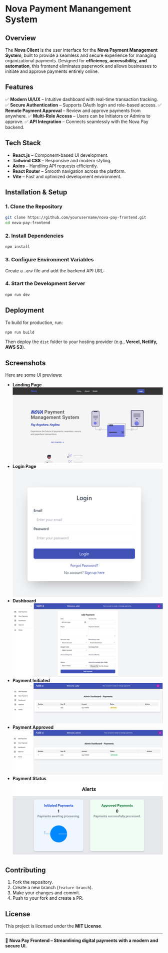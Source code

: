 # Nova Payment Manangement System 

## Overview
The **Nova Client** is the user interface for the **Nova Payment Management System**, built to provide a seamless and secure experience for managing organizational payments. Designed for **efficiency, accessibility, and automation**, this frontend eliminates paperwork and allows businesses to initiate and approve payments entirely online.

## Features
✅ **Modern UI/UX** – Intuitive dashboard with real-time transaction tracking.
✅ **Secure Authentication** – Supports OAuth login and role-based access.
✅ **Remote Payment Approval** – Review and approve payments from anywhere.
✅ **Multi-Role Access** – Users can be Initiators or Admins to approve.
✅ **API Integration** – Connects seamlessly with the Nova Pay backend.

## Tech Stack
- **React.js** – Component-based UI development.
- **Tailwind CSS** – Responsive and modern styling.
- **Axios** – Handling API requests efficiently.
- **React Router** – Smooth navigation across the platform.
- **Vite** – Fast and optimized development environment.

## Installation & Setup
### 1. Clone the Repository
```sh
git clone https://github.com/yourusername/nova-pay-frontend.git
cd nova-pay-frontend
```

### 2. Install Dependencies
```sh
npm install
```

### 3. Configure Environment Variables
Create a `.env` file and add the backend API URL:


### 4. Start the Development Server
```sh
npm run dev
```

## Deployment
To build for production, run:
```sh
npm run build
```
Then deploy the `dist` folder to your hosting provider (e.g., **Vercel, Netlify, AWS S3**).

## Screenshots
Here are some UI previews:
- **Landing Page**
  ![Login](./public/pic1.png)
- **Login Page**
  ![Login](./public/pic13.png)
- **Dashboard**
  ![Dashboard](./public/pic4.png)
- **Payment Initiated**
  ![Initiated](./public/pic5.png)
- **Payment Approved**
  ![Initiated](./public/pic14.png)
- **Payment Status**
  ![Initiated](./public/pic7.png)

## Contributing
1. Fork the repository.
2. Create a new branch (`feature-branch`).
3. Make your changes and commit.
4. Push to your fork and create a PR.

## License
This project is licensed under the **MIT License**.

---
🚀 **Nova Pay Frontend – Streamlining digital payments with a modern and secure UI.**
